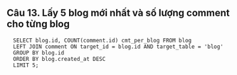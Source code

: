 ## Câu 13. Lấy 5 blog mới nhất và số lượng comment cho từng blog
```
  SELECT blog.id, COUNT(comment.id) cmt_per_blog FROM blog 
  LEFT JOIN comment ON target_id = blog.id AND target_table = 'blog' 
  GROUP BY blog.id 
  ORDER BY blog.created_at DESC 
  LIMIT 5;
```
  